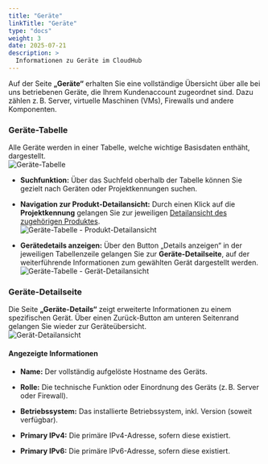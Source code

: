 ```yaml
---
title: "Geräte"
linkTitle: "Geräte"
type: "docs"
weight: 3
date: 2025-07-21
description: >
  Informationen zu Geräte im CloudHub
---
```


Auf der Seite **„Geräte“** erhalten Sie eine vollständige Übersicht über alle bei uns betriebenen Geräte, die Ihrem Kundenaccount zugeordnet sind. Dazu zählen z. B. Server, virtuelle Maschinen (VMs), Firewalls und andere Komponenten.

### Geräte-Tabelle

Alle Geräte werden in einer Tabelle, welche wichtige Basisdaten enthäht, dargestellt.\
![Geräte-Tabelle](../img/devices/devices-table.png)

- **Suchfunktion:**
  Über das Suchfeld oberhalb der Tabelle können Sie gezielt nach Geräten oder Projektkennungen suchen.

- **Navigation zur Produkt-Detailansicht:**
  Durch einen Klick auf die **Projektkennung** gelangen Sie zur jeweiligen [Detailansicht des zugehörigen Produktes](../../products-services-billing/products-services/#detailansicht).\
  ![Geräte-Tabelle - Produkt-Detailansicht](../img/devices/devices-table-product-detail-page.png)

- **Gerätedetails anzeigen:**
  Über den Button „Details anzeigen“ in der jeweiligen Tabellenzeile gelangen Sie zur **Geräte-Detailseite**, auf der weiterführende Informationen zum gewählten Gerät dargestellt werden.\
  ![Geräte-Tabelle - Gerät-Detailansicht](../img/devices/devices-table-device-detailview.png)

### Geräte-Detailseite

Die Seite **„Geräte-Details“** zeigt erweiterte Informationen zu einem spezifischen Gerät. Über einen Zurück-Button am unteren Seitenrand gelangen Sie wieder zur Geräteübersicht.\
![Gerät-Detailansicht](../img/devices/device-detailview.png)

#### Angezeigte Informationen

- **Name:**
  Der vollständig aufgelöste Hostname des Geräts.

- **Rolle:**
  Die technische Funktion oder Einordnung des Geräts (z. B. Server oder Firewall).

- **Betriebssystem:**
  Das installierte Betriebssystem, inkl. Version (soweit verfügbar).

- **Primary IPv4:**
  Die primäre IPv4-Adresse, sofern diese existiert.

- **Primary IPv6:**
  Die primäre IPv6-Adresse, sofern diese existiert.
